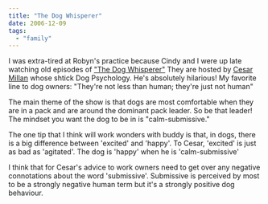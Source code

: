 ```yaml
---
title: "The Dog Whisperer"
date: 2006-12-09
tags: 
  - "family"
---
```


I was extra-tired at Robyn's practice because Cindy and I were up late watching old episodes of ["The Dog Whisperer"](http://dogpsychologycenter.com/dogwhisperer/) They are hosted by [Cesar Millan](http://dogpsychologycenter.com/cesar/) whose shtick Dog Psychology. He's absolutely hilarious! My favorite line to dog owners: "They're not less than human; they're just not human"

The main theme of the show is that dogs are most comfortable when they are in a pack and are around the dominant pack leader. So be that leader! The mindset you want the dog to be in is "calm-submissive."

The one tip that I think will work wonders with buddy is that, in dogs, there is a big difference between 'excited' and 'happy'. To Cesar, 'excited' is just as bad as 'agitated'. The dog is 'happy' when he is 'calm-submissive'

I think that for Cesar's advice to work owners need to get over any negative connotations about the word 'submissive'. Submissive is perceived by most to be a strongly negative human term but it's a strongly positive dog behaviour.
